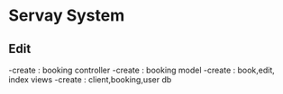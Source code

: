 # Servay System
## Edit 
-create : booking controller
-create : booking  model 
-create : book,edit, index views
-create : client,booking,user db
